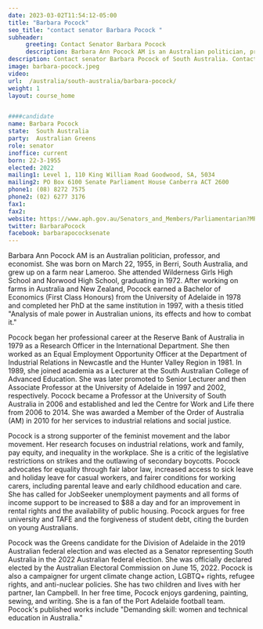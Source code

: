```yaml
---
date: 2023-03-02T11:54:12-05:00
title: "Barbara Pocock"
seo_title: "contact senator Barbara Pocock "
subheader:
     greeting: Contact Senator Barbara Pocock
     description: Barbara Ann Pocock AM is an Australian politician, professor, and economist.
description: Contact senator Barbara Pocock of South Australia. Contact information for Barbara Pocock includes email address, phone number, and mailing address.
image: barbara-pocock.jpeg
video:
url:  /australia/south-australia/barbara-pocock/
weight: 1
layout: course_home


####candidate
name: Barbara Pocock
state:	South Australia
party:	Australian Greens
role: senator
inoffice: current
born: 22-3-1955
elected: 2022
mailing1: Level 1, 110 King William Road Goodwood, SA, 5034
mailing2: PO Box 6100 Senate Parliament House Canberra ACT 2600
phone1:	(08) 8272 7575
phone2: (02) 6277 3176
fax1:
fax2:
website: https://www.aph.gov.au/Senators_and_Members/Parliamentarian?MPID=BFQ
twitter: BarbaraPocock
facebook: barbarapococksenate
---
```


Barbara Ann Pocock AM is an Australian politician, professor, and economist. She was born on March 22, 1955, in Berri, South Australia, and grew up on a farm near Lameroo. She attended Wilderness Girls High School and Norwood High School, graduating in 1972. After working on farms in Australia and New Zealand, Pocock earned a Bachelor of Economics (First Class Honours) from the University of Adelaide in 1978 and completed her PhD at the same institution in 1997, with a thesis titled "Analysis of male power in Australian unions, its effects and how to combat it."

Pocock began her professional career at the Reserve Bank of Australia in 1979 as a Research Officer in the International Department. She then worked as an Equal Employment Opportunity Officer at the Department of Industrial Relations in Newcastle and the Hunter Valley Region in 1981. In 1989, she joined academia as a Lecturer at the South Australian College of Advanced Education. She was later promoted to Senior Lecturer and then Associate Professor at the University of Adelaide in 1997 and 2002, respectively. Pocock became a Professor at the University of South Australia in 2006 and established and led the Centre for Work and Life there from 2006 to 2014. She was awarded a Member of the Order of Australia (AM) in 2010 for her services to industrial relations and social justice.

Pocock is a strong supporter of the feminist movement and the labor movement. Her research focuses on industrial relations, work and family, pay equity, and inequality in the workplace. She is a critic of the legislative restrictions on strikes and the outlawing of secondary boycotts. Pocock advocates for equality through fair labor law, increased access to sick leave and holiday leave for casual workers, and fairer conditions for working carers, including parental leave and early childhood education and care. She has called for JobSeeker unemployment payments and all forms of income support to be increased to $88 a day and for an improvement in rental rights and the availability of public housing. Pocock argues for free university and TAFE and the forgiveness of student debt, citing the burden on young Australians.

Pocock was the Greens candidate for the Division of Adelaide in the 2019 Australian federal election and was elected as a Senator representing South Australia in the 2022 Australian federal election. She was officially declared elected by the Australian Electoral Commission on June 15, 2022. Pocock is also a campaigner for urgent climate change action, LGBTQ+ rights, refugee rights, and anti-nuclear policies. She has two children and lives with her partner, Ian Campbell. In her free time, Pocock enjoys gardening, painting, sewing, and writing. She is a fan of the Port Adelaide football team. Pocock's published works include "Demanding skill: women and technical education in Australia."